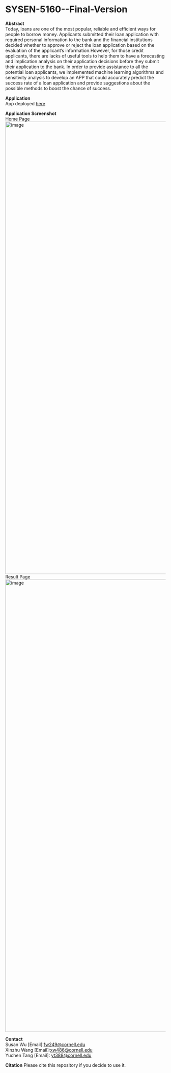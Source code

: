 # SYSEN-5160--Final-Version
**Abstract**\
  Today, loans are one of the most popular, reliable and efficient ways for people to borrow money. Applicants submitted their loan application with required personal information to the bank and the financial institutions decided whether to approve or reject the loan application based on the evaluation of the applicant’s information.However, for those credit applicants, there are lacks of useful tools to help them to have a forecasting and implication analysis on their application decisions before they submit their application to the bank. In order to provide assistance to all the potential loan applicants, we implemented machine learning algorithms and sensitivity analysis to develop an APP that could accurately predict the success rate of a loan application and provide suggestions about the possible methods to boost the chance of success. 

**Application**\
  App deployed [here](https://share.streamlit.io/kitsusan1998/sysen-5160--final-version/main/app.py)

**Application Screenshot**\
  Home Page
<img width="1423" alt="image" src="https://user-images.githubusercontent.com/91804679/169677815-8e75d98c-e73b-45a1-a94d-73d5059c88c5.png">\
  Result Page
<img width="1423" alt="image" src="https://user-images.githubusercontent.com/91804679/169677915-8ae9139b-dcf4-438f-8c73-3b894a92cb6e.png">

**Contact**\
  Susan Wu [Email]:fw249@cornell.edu\
Xinzhu Wang [Email]:xw486@cornell.edu\
Yuchen Tang [Email]: yt388@cornell.edu
  
**Citation**
Please cite this repository if you decide to use it.
